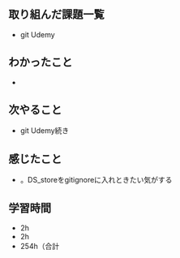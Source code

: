 ## 取り組んだ課題一覧
- git Udemy
## わかったこと
- 
## 次やること
- git Udemy続き
## 感じたこと
- 。DS_storeをgitignoreに入れときたい気がする
## 学習時間
- 2h
- 2h
- 254h（合計
